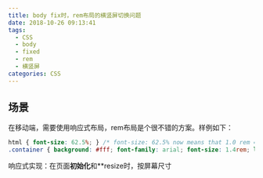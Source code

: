 ```yaml
---
title: body fix时，rem布局的横竖屏切换问题
date: 2018-10-26 09:13:41
tags: 
  - CSS
  - body
  - fixed
  - rem
  - 横竖屏
categories: CSS
---
```

## 场景
在移动端，需要使用响应式布局，rem布局是个很不错的方案。样例如下：
```css
html { font-size: 62.5%; } /* font-size: 62.5% now means that 1.0 rem = 10px */
.container { background: #fff; font-family: arial; font-size: 1.4rem; line-height: 1.6rem; }
```
响应式实现：在页面**初始化**和**resize时，按屏幕尺寸